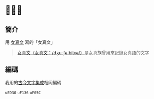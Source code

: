 # 

## 簡介

用
[女真文](https://zh.wikipedia.org/wiki/%E5%A5%B3%E7%9C%9F%E6%96%87)
寫的「女真文」

> [女真文（女真文：/dʒu-ʃə bitxə/）](https://zh.wikipedia.org/wiki/%E5%A5%B3%E7%9C%9F%E6%96%87)是女真族曾用來記錄女真語的文字

## 編碼

我用的[古今文字集成](http://ccamc.org/)相同編碼

`uED30` `uF136` `uF05C`
